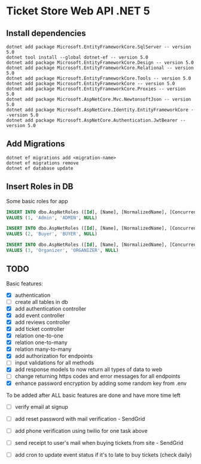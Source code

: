 # Ticket Store Web API .NET 5

## Install dependencies

```console
dotnet add package Microsoft.EntityFrameworkCore.SqlServer -- version 5.0
dotnet tool install --global dotnet-ef -- version 5.0
dotnet add package Microsoft.EntityFrameworkCore.Design -- version 5.0
dotnet add package Microsoft.EntityFrameworkCore.Relational -- version 5.0
dotnet add package Microsoft.EntityFrameworkCore.Tools -- version 5.0
dotnet add package Microsoft.EntityFrameworkCore -- version 5.0
dotnet add package Microsoft.EntityFrameworkCore.Proxies -- version 5.0
dotnet add package Microsoft.AspNetCore.Mvc.NewtonsoftJson -- version 5.0
dotnet add package Microsoft.AspNetCore.Identity.EntityFrameworkCore --version 5.0
dotnet add package Microsoft.AspNetCore.Authentication.JwtBearer --version 5.0
```

## Add Migrations

```console
dotnet ef migrations add <migration-name>
dotnet ef migrations remove
dotnet ef database update
```

## Insert Roles in DB

Some basic roles for app

```sql
INSERT INTO dbo.AspNetRoles ([Id], [Name], [NormalizedName], [ConcurrencyStamp])
VALUES (1, 'Admin', 'ADMIN', NULL)

INSERT INTO dbo.AspNetRoles ([Id], [Name], [NormalizedName], [ConcurrencyStamp])
VALUES (2, 'Buyer', 'BUYER', NULL)

INSERT INTO dbo.AspNetRoles ([Id], [Name], [NormalizedName], [ConcurrencyStamp])
VALUES (3, 'Organizer', 'ORGANIZER', NULL)
```

## TODO

Basic features:

 - [x] authentication
 - [ ] create all tables in db
 - [x] add authentication controller
 - [x] add event controller
 - [x] add reviews controller
 - [x] add ticket controller
 - [x] relation one-to-one
 - [x] relation one-to-many
 - [x] relation many-to-many
 - [x] add authorization for endpoints
 - [ ] input validations for all methods
 - [x] add response models to now return all types of data to web
 - [ ] change returning https codes and error messages for all endpoints
 - [x] enhance password encryption by adding some random key from .env

To be added after ALL basic features are done and have more time left

- [ ] verify email at signup
- [ ] add reset password with mail verification - SendGrid
- [ ] add phone verification using twilio for one task above
- [ ] send receipt to user's mail when buying tickets from site - SendGrid
- [ ] add cron to update event status if it's to late to buy tickets (check daily)
 